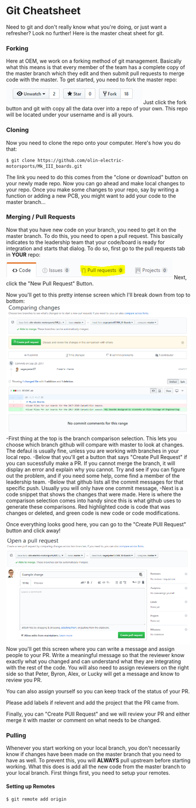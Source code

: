 # Git Cheatsheet
Need to git and don't really know what you're doing, or just want a refresher? Look no further!
Here is the master cheat sheet for git.

### Forking
Here at OEM, we work on a forking method of git management. Basically what this means is that every member
of the team has a complete copy of the master branch which they edit and then submit pull requests to merge
code with the master. To get started, you need to fork the master repo:
![Fork](fork.png)
Just click the fork button and git with copy all the data over into a repo of your own. This repo will be located
under your username and is all yours. 

### Cloning
Now you need to clone the repo onto your computer. Here's how you do that:
```
$ git clone https://github.com/olin-electric-motorsports/Mk_III_boards.git
```
The link you need to do this comes from the "clone or download" button on your newly made repo. Now you can go ahead and make local changes to your repo. Once you make some changes to your repo, say by writing a function or adding
a new PCB, you might want to add your code to the master branch...

### Merging / Pull Requests
Now that you have new code on your branch, you need to get it on the master branch. To do this, you need to open 
a pull request. This basically indicates to the leadership team that your code/board is ready for integration and
starts that dialog. To do so, first go to the pull requests tab in **YOUR** repo:
![PR](pr.png)
Next, click the "New Pull Request" Button.

Now you'll get to this pretty intense screen which I'll break down from top to bottom:
![Changes](changes.png)
-First thing at the top is the branch comparison selection. This lets you choose which branch github will compare with master to look at changes. The defaul is usually fine, unless you are working with branches in your local repo. 
-Below that you'll get a button that says "Create Pull Request" if you can sucessfully make a PR. If you cannot merge the branch, it will display an error and explain why you cannot. Try and see if you can figure out the problem, and if you need some help, come find a member of the leadership team.
-Below that github lists all the commit messages for that specific push. Usually you will only have one commit message,
-Next is a code snippet that shows the changes that were made. Here is where the comparison selection comes into handy since this is what github uses to generate these comparisons. Red highlighted code is code that was changes or deleted, and green code is new code or code modifications.

Once everything looks good here, you can go to the "Create PUll Request" button and click away!

![PR Assign](PR_assign.png)
Now you'll get this screen where you can write a message and assign people to your PR. Write a meaningful message so that the reviewer know exactly what you changed and can understand what they are integrating with the rest of the code.
You will also need to assign reviewers on the right side so that Peter, Byron, Alex, or Lucky will get a message and know to review you PR.

You can also assign yourself so you can keep track of the status of your PR.

Please add labels if relevent and add the project that the PR came from.

Finally, you can "Create PUll Request" and we will review your PR and either merge it with master or comment on what needs to be changed.

### Pulling
Whenever you start working on your local branch, you don't necessarily know if changes have been made on the master branch that you need to have as well. To prevent this, you will **ALWAYS** pull upstream before starting working. What this does is add all the new code from the master branch to your local branch. First things first, you need to setup your remotes.

#### Setting up Remotes
```
$ git remote add origin 
```
